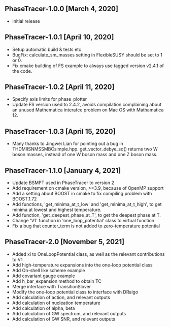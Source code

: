 ## PhaseTracer-1.0.0 [March 4, 2020]
 * Initial release
## PhaseTracer-1.0.1 [April 10, 2020]
 * Setup automatic build & tests etc
 * BugFix: calculate_sm_masses setting in FlexibleSUSY should be set to 1 or 0.
 * Fix cmake building of FS example to always use tagged version v2.4.1 of the code.
## PhaseTracer-1.0.2 [April 11, 2020]
 * Specify axis limits for phase_plotter
 * Update FS version used to 2.4.2, avoids compilation complaining about an unused Mathematica interafce problem on Mac OS with Mathamatica 12.
## PhaseTracer-1.0.3 [April 15, 2020]
 * Many thanks to Jingwei Lian for pointing out a bug in THDMIISNMSSMBCsimple.hpp. get_vector_debye_sq() returns two W boson masses, instead of one W boson mass and one Z boson mass.
## PhaseTracer-1.1.0 [January 4, 2021]
 * Update BSMPT used in PhaseTracer to version 2
 * Add requirement on cmake version, >=3.9, because of OpenMP support
 * Add a setting about BOOST in cmake to fix compiling problem with BOOST.1.72
 * Add functions, 'get_minima_at_t_low' and 'get_minima_at_t_high', to get minima at lowest and highest temperature. 
 * Add function, 'get_deepest_phase_at_T', to get the deepest phase at T.
 * Change 'V1' function in 'one_loop_potential' class to virtual function
 * Fix a bug that counter_term is not added to zero-temperature potential
## PhaseTracer-2.0 [November 5, 2021]
 * Added xi to OneLoopPotential class, as well as the relevant contributions to V1
 * Add high-temperature expansions into the one-loop potential class
 * Add On-shell like scheme example
 * Add covariant gauge example
 * Add h_bar_expansion method to obtain TC
 * Merge interface with TransitionSlover
 * Modify the one-loop potential class to interface with DRalgo
 * Add calculation of action, and relevant outputs
 * Add calculation of nucleation temperature
 * Add calculation of alpha, beta
 * Add calculation of GW spectrum, and relevant outputs
 * Add calculation of GW SNR, and relevant outputs
   
